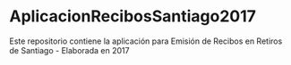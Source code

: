 # AplicacionRecibosSantiago2017
Este repositorio contiene la aplicación para Emisión de Recibos en Retiros de Santiago - Elaborada en 2017
